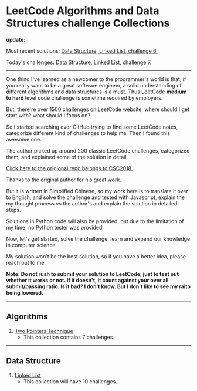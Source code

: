 # LeetCode Algorithms and Data Structures challenge Collections

**update:**

Most recent solutions: [Data Structure, Linked List, challenge 6.](data_structure/1_linked_list/linked_list.md)

Today's challenges: [Data Structure, Linked List, challenge 7.](data_structure/1_linked_list/linked_list.md)

---

One thing I've learned as a newcomer to the programmer's world is that, if you really want to be a great software engineer, a solid understanding of different algorithms and data structures is a must. Thus LeetCode **medium to hard** level code challenge is sometime required by employers.

But, there're over 1500 challenges on LeetCode website, where should I get start with? what should I focus on?

So I started searching over GitHub trying to find some LeetCode notes, categorize different kind of challenges to help me. Then I found this awesome one.

The author picked up around 200 classic LeetCode challenges, categorized them, and explained some of the solution in detail.

[Click here to the origional repo belongs to CSC2018.](https://github.com/CyC2018/CS-Notes/blob/master/notes/Leetcode%20题解%20-%20目录.md)

Thanks to the original author for his great work.

But it is written in Simplified Chinese, so my work here is to translate it over to English, and solve the challenge and tested with Javascript, explain the my thought process vs the author's and explain the solution in detailed steps.

Solutions in Python code will also be provided, but due to the limitation of my time, no Python tester was provided.

Now, let's get started, solve the challenge, learn and expend our knowledge in computer science.

My solution won't be the best solution, so if you have a better idea, please reach out to me.

**Note: Do not rush to submit your solution to LeetCode, just to test out whether it works or not. If it doesn't, it count against your over all submit/passing ratio. Is it bad? I don't know. But I don't like to see my raito being lowered.**

---

## Algorithms

1. [Two Pointers Technique](algorithms/1_two_pointers/1_two_pointers.md)
    - This collection contains 7 challenges.

---

## Data Structure

1. [Linked List](data_structure/1_linked_list/linked_list.md)
    - This collection will have 10 challenges.
